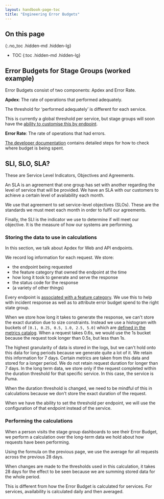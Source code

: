 ```yaml
---
layout: handbook-page-toc
title: "Engineering Error Budgets"
---
```


## On this page
{:.no_toc .hidden-md .hidden-lg}

- TOC
{:toc .hidden-md .hidden-lg}

## Error Budgets for Stage Groups (worked example)

Error Budgets consist of two components: Apdex and Error Rate.

**Apdex**: The rate of operations that performed adequately.

The threshold for ‘performed adequately’ is different for each service. 

This is currently a global threshold per service, but stage groups will soon have the [ability to customise this by endpoint](https://gitlab.com/groups/gitlab-com/gl-infra/-/epics/525). 

**Error Rate**: The rate of operations that had errors. 

[The developer documentation](https://docs.gitlab.com/ee/development/stage_group_dashboards.html#check-where-budget-is-being-spent) contains detailed steps 
for how to check where budget is being spent.

## SLI, SLO, SLA?

These are Service Level Indicators, Objectives and Agreements. 

An SLA is an agreement that one group has set with another regarding the level of service that will be provided. 
We have an SLA with our customers to achieve a certain level of availability each month.

We use that agreement to set service-level objectives (SLOs). These are the standards we must meet each month in order to 
fulfil our agreements. 

Finally, the SLI is the indicator we use to determine if will meet our objective. It is the measure of how our systems are performing.  

### Storing the data to use in calculations

In this section, we talk about Apdex for Web and API endpoints. 

We record log information for each request. We store:
- the endpoint being requested
- the feature category that owned the endpoint at the time
- how long it took to generate and serve the response
- the status code for the response
- (a variety of other things)

Every endpoint is [associated with a feature category](https://docs.gitlab.com/ee/development/feature_categorization/index.html#feature-categorization). 
We use this to help with incident response as well as to attribute error budget spend to the right state group. 

When we store how long it takes to generate the response, we can't store the exact duration due to size constraints. Instead we
use a histogram with buckets of `[0.1, 0.25, 0.5, 1.0, 2.5, 5.0]` which are [defined in the metrics catalog](https://gitlab.com/gitlab-org/gitlab/-/blob/master/lib/gitlab/metrics/web_transaction.rb#L9).
When a request takes 0.6s, we would use the 1s bucket because the request took longer than 0.5s, but less than 1s.

The highest granularity of data is stored in the logs, but we can't hold onto this data for long periods because we generate quite 
a lot of it. We retain this information for 7 days. Certain metrics are taken from this data and stored for a longer period. We do not retain 
request duration for longer than 7 days. In the long term data, we store only if the request completed within the duration threshold for that specific service.
In this case, the service is Puma.

When the duration threshold is changed, we need to be mindful of this in calculations because we don't store the exact duration of the request. 

When we have the ability to set the threshold per endpoint, we will use the configuration of that endpoint instead of the service.   

### Performing the calculations

When a person visits the stage group dashboards to see their Error Budget, we perform a calculation over the long-term data
we hold about how requests have been performing.

Using the formula on the previous page, we use the average for all requests across the previous 28 days.  

When changes are made to the thresholds used in this calculation, it takes 28 days for the effect to be seen because we are summing stored data for the whole period. 

This is different from how the Error Budget is calculated for services. For services, availability is calculated daily and then averaged.
 


 

 